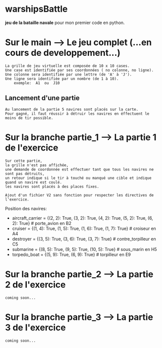 # warshipsBattle
**jeu de la bataille navale** pour mon premier code en python.

# Sur le main --> Le jeu complet  (...en cours de developpement...)

    La grille de jeu virtuelle est composée de 10 x 10 cases.
    Une case est identifiée par ses coordonnées ( no colonne, no ligne).
    Une colonne sera identifiée par une lettre (de 'A' à 'J').
    Une ligne sera identifiée par un nombre (de 1 à 10).
        exemple:  A1  ou  J10

## Lancement d'une partie
    
    Au lancement de la partie 5 navires sont placés sur la carte.
    Pour gagné, il faut réussir à détruir les navires en éffectuent le moins de tir possible.

# Sur la branche partie_1 --> La partie 1 de l'exercice

    Sur cette partie, 
    la grille n'est pas affichée,
    une demande de coordonnée est effectuer tant que tous les navires ne sont pas détruits,
    un retour indique si le tir à touché ou manqué une cible et indique quand un navire est coulé.
    les navires sont placés à des places fixes.

    Ajout d'un fichier V2 sans fonction pour respecter les directives de l'exercice.

Position des navires:
  + aircraft_carrier = {(2, 2): True, (3, 2): True, (4, 2): True, (5, 2): True, (6, 2): True}  # porte_avion en B2
  + cruiser = {(1, 4): True, (1, 5): True, (1, 6): True, (1, 7): True}  # croiseur en A4
  + destroyer = {(3, 5): True, (3, 6): True, (3, 7): True}  # contre_torpilleur en C5
  + submarine = {(8, 5): True, (9, 5): True, (10, 5): True}  # sous_marin en H5
  + torpedo_boat = {(5, 9): True, (6, 9): True}  # torpilleur en E9

# Sur la branche partie_2 --> La partie 2 de l'exercice

    coming soon...

# Sur la branche partie_3 --> La partie 3 de l'exercice

    coming soon...
